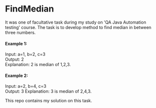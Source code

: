 # FindMedian

It was one of facultative task during my study on 'QA Java Automation testing' course. The task is to develop method to find median in between three numbers.

#### Example 1:
Input: a=1, b=2, c=3  
Output: 2  
Explanation: 2 is median of 1,2,3.

#### Example 2:
Input: a=2, b=4, c=3  
Output: 3
Explanation: 3 is median of 2,4,3.

This repo contains my solution on this task.
